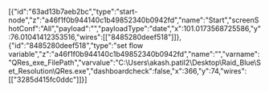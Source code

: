 [{"id":"63ad13b7aeb2bc","type":"start-node","z":"a46f1f0b944140c1b49852340b0942fd","name":"Start","screenShotConf":"All","payload":"","payloadType":"date","x":101.0173568725586,"y":76.01041412353516,"wires":[["8485280deef518"]]},{"id":"8485280deef518","type":"set flow variable","z":"a46f1f0b944140c1b49852340b0942fd","name":"","varname":"QRes_exe_FilePath","varvalue":"C:\\Users\\akash.patil2\\Desktop\\Raid_Blue\\Set_Resolution\\QRes.exe","dashboardcheck":false,"x":366,"y":74,"wires":[["3285d415fc0ddc"]]}]
